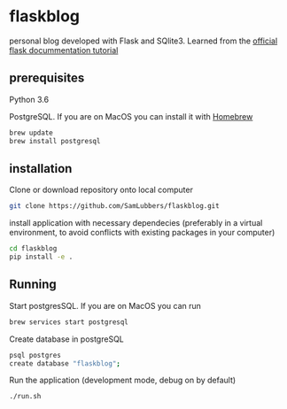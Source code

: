 # flaskblog
personal blog developed with Flask and SQlite3. Learned from the [official flask docummentation tutorial](http://flask.pocoo.org/docs/0.12/tutorial/)

## prerequisites

Python 3.6

PostgreSQL. If you are on MacOS you can install it with [Homebrew](https://brew.sh/)


```bash
brew update
brew install postgresql
``` 

## installation

Clone or download repository onto local computer

```bash
git clone https://github.com/SamLubbers/flaskblog.git
```

install application with necessary dependecies (preferably in a virtual environment, to avoid conflicts with existing packages in your computer)

```bash
cd flaskblog
pip install -e .
```

## Running

Start postgresSQL. If you are on MacOS you can run

```bash
brew services start postgresql
```

Create database in postgreSQL

```bash
psql postgres
create database "flaskblog";
```

Run the application (development mode, debug on by default)

```bash
./run.sh
```

